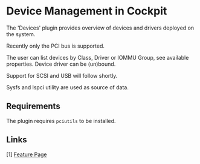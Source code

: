 # Device Management in Cockpit
The 'Devices' plugin provides overview of devices and drivers deployed on the system.

Recently only the PCI bus is supported.

The user can list devices by Class, Driver or IOMMU Group, see available properties.
Device driver can be (un)bound.

Support for SCSI and USB will follow shortly.

Sysfs and lspci utility are used as source of data.

## Requirements
The plugin requires `pciutils` to be installed.

## Links
\[1\] [Feature Page](https://github.com/cockpit-project/cockpit/wiki/Feature:-Hardware-Devices)
